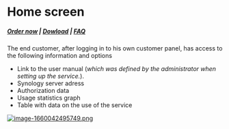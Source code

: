# Home screen

#####  [Order now](https://panel.puqcloud.com/index.php?rp=/store/whmcs-module-synology) | [Dowload](https://download.puqcloud.com/WHMCS/servers/PUQ_WHMCS-Synology/) | [FAQ](https://faq.puqcloud.com/)

The end customer, after logging in to his own customer panel, has access to the following information and options

- Link to the user manual (*which was defined by the administrator when setting up the service.*).
- Synology server adress
- Authorization data
- Usage statistics graph
- Table with data on the use of the service

[![image-1660042495749.png](https://doc.puq.info/uploads/images/gallery/2022-08/scaled-1680-/image-1660042495749.png)](https://doc.puq.info/uploads/images/gallery/2022-08/image-1660042495749.png)
